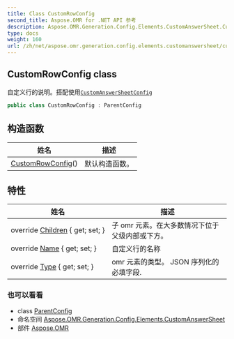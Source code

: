 ```yaml
---
title: Class CustomRowConfig
second_title: Aspose.OMR for .NET API 参考
description: Aspose.OMR.Generation.Config.Elements.CustomAnswerSheet.CustomRowConfig 班级. 自定义行的说明搭配使用CustomAnswerSheetConfig
type: docs
weight: 160
url: /zh/net/aspose.omr.generation.config.elements.customanswersheet/customrowconfig/
---
```

## CustomRowConfig class

自定义行的说明。搭配使用[`CustomAnswerSheetConfig`](../customanswersheetconfig/)

```csharp
public class CustomRowConfig : ParentConfig
```

## 构造函数

| 姓名 | 描述 |
| --- | --- |
| [CustomRowConfig](customrowconfig/)() | 默认构造函数。 |

## 特性

| 姓名 | 描述 |
| --- | --- |
| override [Children](../../aspose.omr.generation.config.elements.customanswersheet/customrowconfig/children/) { get; set; } | 子 omr 元素。在大多数情况下位于父级内部或下方。 |
| override [Name](../../aspose.omr.generation.config.elements.customanswersheet/customrowconfig/name/) { get; set; } | 自定义行的名称 |
| override [Type](../../aspose.omr.generation.config.elements.customanswersheet/customrowconfig/type/) { get; set; } | omr 元素的类型。 JSON 序列化的必填字段. |

### 也可以看看

* class [ParentConfig](../../aspose.omr.generation.config/parentconfig/)
* 命名空间 [Aspose.OMR.Generation.Config.Elements.CustomAnswerSheet](../../aspose.omr.generation.config.elements.customanswersheet/)
* 部件 [Aspose.OMR](../../)


